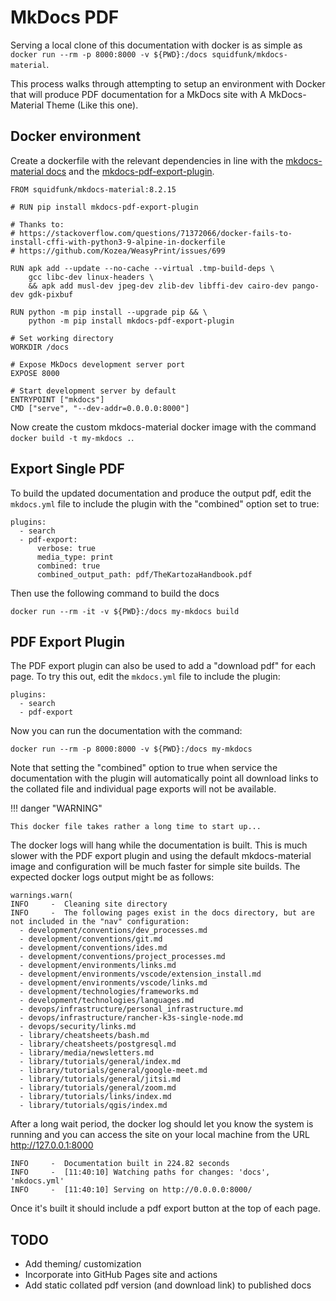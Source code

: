 # MkDocs PDF

Serving a local clone of this documentation with docker is as simple as `docker run --rm -p 8000:8000 -v ${PWD}:/docs squidfunk/mkdocs-material`.

This process walks through attempting to setup an environment with Docker that will produce PDF documentation for a MkDocs site with A MkDocs-Material Theme (Like this one).

## Docker environment

Create a dockerfile with the relevant dependencies in line with the [mkdocs-material docs](https://squidfunk.github.io/mkdocs-material/getting-started/#with-docker) and the [mkdocs-pdf-export-plugin](https://github.com/zhaoterryy/mkdocs-pdf-export-plugin).

```
FROM squidfunk/mkdocs-material:8.2.15

# RUN pip install mkdocs-pdf-export-plugin

# Thanks to:
# https://stackoverflow.com/questions/71372066/docker-fails-to-install-cffi-with-python3-9-alpine-in-dockerfile
# https://github.com/Kozea/WeasyPrint/issues/699

RUN apk add --update --no-cache --virtual .tmp-build-deps \
    gcc libc-dev linux-headers \
    && apk add musl-dev jpeg-dev zlib-dev libffi-dev cairo-dev pango-dev gdk-pixbuf

RUN python -m pip install --upgrade pip && \
    python -m pip install mkdocs-pdf-export-plugin

# Set working directory
WORKDIR /docs

# Expose MkDocs development server port
EXPOSE 8000

# Start development server by default
ENTRYPOINT ["mkdocs"]
CMD ["serve", "--dev-addr=0.0.0.0:8000"]
```

Now create the custom mkdocs-material docker image with the command `docker build -t my-mkdocs .`.

## Export Single PDF

To build the updated documentation and produce the output pdf, edit the `mkdocs.yml` file to include the plugin with the "combined" option set to true:

```
plugins:
  - search
  - pdf-export:
      verbose: true
      media_type: print
      combined: true
      combined_output_path: pdf/TheKartozaHandbook.pdf
```

Then use the following command to build the docs

```
docker run --rm -it -v ${PWD}:/docs my-mkdocs build
```

## PDF Export Plugin

The PDF export plugin can also be used to add a "download pdf" for each page. To try this out, edit the `mkdocs.yml` file to include the plugin:

```
plugins:
  - search
  - pdf-export
```

Now you can run the documentation with the command:

```
docker run --rm -p 8000:8000 -v ${PWD}:/docs my-mkdocs
```

Note that setting the "combined" option to true when service the documentation with the plugin will automatically point all download links to the collated file and individual page exports will not be available.

!!! danger "WARNING"

    This docker file takes rather a long time to start up...

The docker logs will hang while the documentation is built. This is much slower with the PDF export plugin and using the default mkdocs-material image and configuration will be much faster for simple site builds. The expected docker logs output might be as follows:

```
warnings.warn(
INFO     -  Cleaning site directory
INFO     -  The following pages exist in the docs directory, but are not included in the "nav" configuration:
  - development/conventions/dev_processes.md
  - development/conventions/git.md
  - development/conventions/ides.md
  - development/conventions/project_processes.md
  - development/environments/links.md
  - development/environments/vscode/extension_install.md
  - development/environments/vscode/links.md
  - development/technologies/frameworks.md
  - development/technologies/languages.md
  - devops/infrastructure/personal_infrastructure.md
  - devops/infrastructure/rancher-k3s-single-node.md
  - devops/security/links.md
  - library/cheatsheets/bash.md
  - library/cheatsheets/postgresql.md
  - library/media/newsletters.md
  - library/tutorials/general/index.md
  - library/tutorials/general/google-meet.md
  - library/tutorials/general/jitsi.md
  - library/tutorials/general/zoom.md
  - library/tutorials/links/index.md
  - library/tutorials/qgis/index.md
```

After a long wait period, the docker log should let you know the system is running and you can access the site on your local machine from the URL http://127.0.0.1:8000

```
INFO     -  Documentation built in 224.82 seconds
INFO     -  [11:40:10] Watching paths for changes: 'docs', 'mkdocs.yml'
INFO     -  [11:40:10] Serving on http://0.0.0.0:8000/
```

Once it's built it should include a pdf export button at the top of each page.

## TODO

- Add theming/ customization
- Incorporate into GitHub Pages site and actions
- Add static collated pdf version (and download link) to published docs
